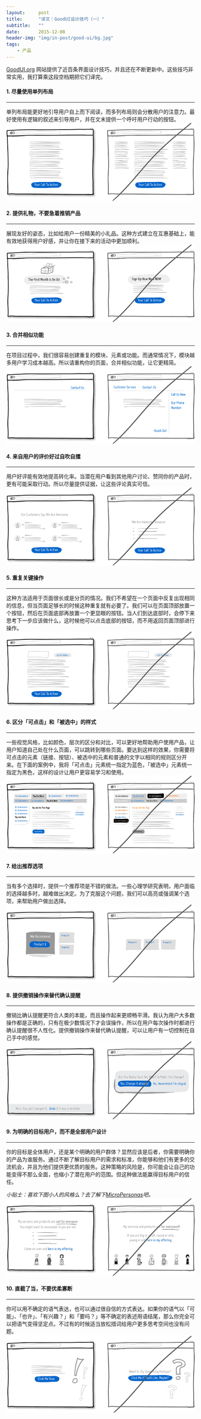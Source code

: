 ```yaml
---
layout:     post
title:      "译文｜GoodUI设计技巧（一）"
subtitle:   ""
date:       2015-12-08
header-img: "img/in-post/good-ui/bg.jpg"
tags:
    - 产品
---
```


[GoodUI.org](http://goodui.org/) 网站提供了近百条界面设计技巧，并且还在不断更新中。这些技巧非常实用，我打算乘这段空档期把它们译完。

#### 1. 尽量使用单列布局
---
单列布局能更好地引导用户自上而下阅读，而多列布局则会分散用户的注意力。最好使用有逻辑的叙述来引导用户，并在文末提供一个呼吁用户行动的按钮。
![idea001](/img/in-post/good-ui/idea001.png)

#### 2. 提供礼物，不要急着推销产品
---
展现友好的姿态，比如给用户一份精美的小礼品。这种方式建立在互惠基础上，能有效地获得用户好感，并让你在接下来的活动中更加顺利。
![idea002](/img/in-post/good-ui/idea002.png)

#### 3. 合并相似功能
---
在项目过程中，我们很容易创建重复的模块、元素或功能。而通常情况下，模块越多用户学习成本越高。所以请重构你的页面，合并相似功能，让它更精简。
![idea003](/img/in-post/good-ui/idea003.png)

#### 4. 来自用户的评价好过自吹自擂
---
用户好评能有效地提高转化率。当潜在用户看到其他用户讨论、赞同你的产品时，更有可能采取行动。所以尽量提供证据，让这些评论真实可信。
![idea004](/img/in-post/good-ui/idea004.png)

#### 5. 重复关键操作
---
这种方法适用于页面很长或是分页的情况。我们不希望在一个页面中反复出现相同的信息，但当页面足够长的时候这种重复就有必要了。我们可以在页面顶部放置一个按钮，然后在页面底部再放置一个更显眼的按钮。当人们到达底部时，会停下来思考下一步应该做什么，这时候他可以点击底部的按钮，而不用返回页面顶部进行操作。
![idea005](/img/in-post/good-ui/idea005.png)

#### 6. 区分「可点击」和「被选中」的样式
---
一些视觉风格，比如颜色，层次的区分和对比，可以更好地帮助用户使用产品，让用户知道自己处在什么页面，可以跳转到哪些页面。要达到这样的效果，你需要将可点击的元素（链接、按钮）、被选中的元素和普通的文字以相同的规则区分开来。在下面的案例中，我将「可点击」元素统一指定为蓝色，「被选中」元素统一指定为黑色，这样的设计让用户更容易学习和使用。
![idea006](/img/in-post/good-ui/idea006.png)

#### 7. 给出推荐选项
---
当有多个选择时，提供一个推荐项是不错的做法。一些心理学研究表明，用户面临的选择越多时，越难做出决定。为了克服这个问题，我们可以高亮或强调某个选项，来帮助用户做出选择。
![idea007](/img/in-post/good-ui/idea007.png)

#### 8. 提供撤销操作来替代确认提醒
---
撤销比确认提醒更符合人类的本能，而且操作起来更顺畅平滑。我认为用户大多数操作都是正确的，只有在极少数情况下才会误操作，所以在用户每次操作时都进行确认提醒很不人性化。提供撤销操作来替代确认提醒，可以让用户有一切控制在自己手中的感觉。
![idea008](/img/in-post/good-ui/idea008.png)

#### 9. 为明确的目标用户，而不是全部用户设计
---
你的目标是全体用户，还是某个明确的用户群体？显然应该是后者，你需要明确你的产品为谁服务。通过不断了解目标用户的需求和标准，你能够和他们有更多的交流机会，并且为他们提供更优质的服务。这种策略的风险是，你可能会让自己的功能变得不那么全面，也缩小了潜在用户的范围。但这种做法能赢得目标用户的信任。

*小贴士：喜欢下图小人的风格么？去了解下[MicroPersonas](http://www.linowski.ca/micropersonas.php)吧。*
![idea009](/img/in-post/good-ui/idea009.png)

#### 10. 直截了当，不要优柔寡断
---
你可以用不确定的语气表达，也可以通过很自信的方式表达。如果你的语气以「可能」、「也许」、「有兴趣？」和「要吗？」等不确定的表述用语结尾，那么你完全可以把语气变得坚定点。不过有的时候适当放松措词给用户更多思考空间也没有问题。
![idea010](/img/in-post/good-ui/idea010.png)